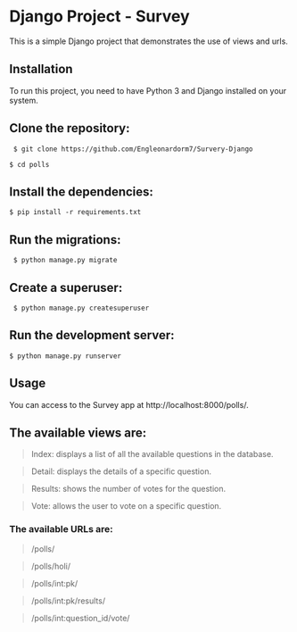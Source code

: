 # Django Project - Survey

This is a simple Django project that demonstrates the use of views and urls.

## Installation
To run this project, you need to have Python 3 and Django installed on your system.

## Clone the repository:

``` $ git clone https://github.com/Engleonardorm7/Survery-Django```

```$ cd polls```

## Install the dependencies:

 ```$ pip install -r requirements.txt```

## Run the migrations:

``` $ python manage.py migrate```

## Create a superuser:

``` $ python manage.py createsuperuser```

## Run the development server:

``` $ python manage.py runserver ```

## Usage
You can access to the Survey app at http://localhost:8000/polls/.

## The available views are:

> Index: displays a list of all the available questions in the database.

> Detail: displays the details of a specific question.

> Results: shows the number of votes for the question.

> Vote: allows the user to vote on a specific question.

### The available URLs are:

> /polls/

> /polls/holi/

> /polls/int:pk/

> /polls/int:pk/results/

> /polls/int:question_id/vote/
